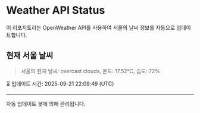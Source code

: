 
# Weather API Status

이 리포지토리는 OpenWeather API를 사용하여 서울의 날씨 정보를 자동으로 업데이트합니다.

## 현재 서울 날씨
> 서울의 현재 날씨: overcast clouds, 온도: 17.52°C, 습도: 72%

⏳ 업데이트 시간: 2025-09-21 22:09:49 (UTC)

---
자동 업데이트 봇에 의해 관리됩니다.
